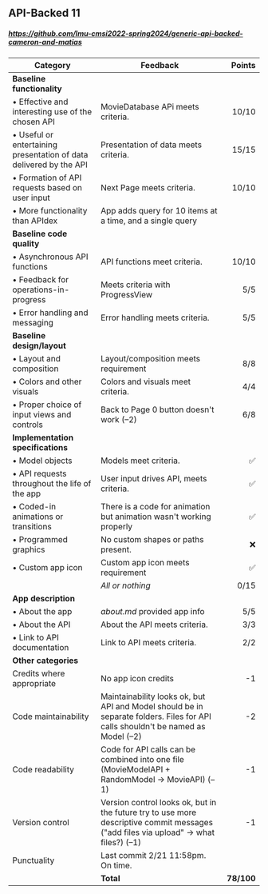 

## API-Backed 11

##### https://github.com/lmu-cmsi2022-spring2024/generic-api-backed-cameron-and-matias

| Category | Feedback | Points |
| --- | --- | ---: |
| **Baseline functionality** | | |
| • Effective and interesting use of the chosen API | MovieDatabase APi meets criteria. | 10/10 |
| • Useful or entertaining presentation of data delivered by the API | Presentation of data meets criteria. | 15/15 |
| • Formation of API requests based on user input | Next Page meets criteria. | 10/10 |
| • More functionality than APIdex | App adds query for 10 items at a time, and a single query |  |
| **Baseline code quality** | | |
| • Asynchronous API functions | API functions meet criteria.  | 10/10 |
| • Feedback for operations-in-progress | Meets criteria with ProgressView | 5/5 |
| • Error handling and messaging | Error handling meets criteria.  | 5/5 |
| **Baseline design/layout** | | |
| • Layout and composition | Layout/composition meets requirement | 8/8 |
| • Colors and other visuals | Colors and visuals meet criteria. | 4/4 |
| • Proper choice of input views and controls | Back to Page 0 button doesn't work (–2) | 6/8 |
| **Implementation specifications** | | |
| • Model objects | Models meet criteria. | ✅ |
| • API requests throughout the life of the app | User input drives API, meets criteria. | ✅ |
| • Coded-in animations or transitions | There is a code for animation but animation wasn't working properly | ✅ |
| • Programmed graphics | No custom shapes or paths present. | ❌ |
| • Custom app icon | Custom app icon meets requirement | ✅ |
| | _All or nothing_ | 0/15 |
| **App description** | | |
| • About the app | _about.md_ provided app info | 5/5 |
| • About the API | About the API meets criteria. | 3/3 |
| • Link to API documentation | Link to API meets criteria. | 2/2 |
| **Other categories** | | |
| Credits where appropriate | No app icon credits  | -1 |
| Code maintainability | Maintainability looks ok, but API and Model should be in separate folders. Files for API calls shouldn't be named as Model (–2) | -2 |
| Code readability | Code for API calls can be combined into one file (MovieModelAPI + RandomModel -> MovieAPI) (–1) | -1 |
| Version control | Version control looks ok, but in the future try to use more descriptive commit messages ("add files via upload" -> what files?) (–1) | -1 |
| Punctuality | Last commit 2/21 11:58pm. On time.  |  |
| | **Total** | **78/100** |
